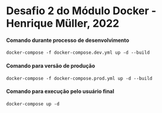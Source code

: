 # Desafio 2 do Módulo Docker - Henrique Müller, 2022

#### Comando durante processo de desenvolvimento
    docker-compose -f docker-compose.dev.yml up -d --build

#### Comando para versão de produção
    docker-compose -f docker-compose.prod.yml up -d --build

#### Comando para execução pelo usuário final
    docker-compose up -d

